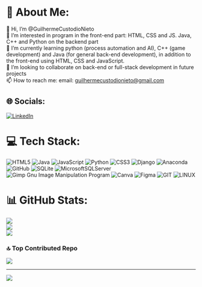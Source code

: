 # 💫 About Me:
👋 Hi, I’m @GuilhermeCustodioNieto<br>👀 I’m interested in program in the front-end part: HTML, CSS and JS. Java, C++ and Python on the backend part<br>🌱 I’m currently learning python (process automation and AI), C++ (game development) and Java (for general back-end development), in addition to the front-end using HTML, CSS and JavaScript.<br>💞️ I’m looking to collaborate on back-end or full-stack development in future projects<br>📫 How to reach me: email: guilhermecustodionieto@gmail.com


## 🌐 Socials:
[![LinkedIn](https://img.shields.io/badge/LinkedIn-%230077B5.svg?logo=linkedin&logoColor=white)](https://linkedin.com/in/www.linkedin.com/in/guilherme-custódio-nieto) 

# 💻 Tech Stack:
![HTML5](https://img.shields.io/badge/html5-%23E34F26.svg?style=for-the-badge&logo=html5&logoColor=white) ![Java](https://img.shields.io/badge/java-%23ED8B00.svg?style=for-the-badge&logo=java&logoColor=white) ![JavaScript](https://img.shields.io/badge/javascript-%23323330.svg?style=for-the-badge&logo=javascript&logoColor=%23F7DF1E) ![Python](https://img.shields.io/badge/python-3670A0?style=for-the-badge&logo=python&logoColor=ffdd54) ![CSS3](https://img.shields.io/badge/css3-%231572B6.svg?style=for-the-badge&logo=css3&logoColor=white) ![Django](https://img.shields.io/badge/django-%23092E20.svg?style=for-the-badge&logo=django&logoColor=white) ![Anaconda](https://img.shields.io/badge/Anaconda-%2344A833.svg?style=for-the-badge&logo=anaconda&logoColor=white) ![GitHub](https://img.shields.io/badge/GitHub-%23121011.svg?style=for-the-badge&logo=github&logoColor=white) ![SQLite](https://img.shields.io/badge/sqlite-%2307405e.svg?style=for-the-badge&logo=sqlite&logoColor=white) ![MicrosoftSQLServer](https://img.shields.io/badge/Microsoft%20SQL%20Sever-CC2927?style=for-the-badge&logo=microsoft%20sql%20server&logoColor=white) ![Gimp Gnu Image Manipulation Program](https://img.shields.io/badge/Gimp-657D8B?style=for-the-badge&logo=gimp&logoColor=FFFFFF) ![Canva](https://img.shields.io/badge/Canva-%2300C4CC.svg?style=for-the-badge&logo=Canva&logoColor=white) 	![Figma](https://img.shields.io/badge/figma-%23F24E1E.svg?style=for-the-badge&logo=figma&logoColor=white) ![GIT](https://img.shields.io/badge/Git-fc6d26?style=for-the-badge&logo=git&logoColor=white) ![LINUX](https://img.shields.io/badge/Linux-FCC624?style=for-the-badge&logo=linux&logoColor=black)
# 📊 GitHub Stats:
![](https://github-readme-stats.vercel.app/api?username=GuilhermeCustodioNieto&theme=radical&hide_border=false&include_all_commits=true&count_private=true)<br/>
![](https://github-readme-streak-stats.herokuapp.com/?user=GuilhermeCustodioNieto&theme=radical&hide_border=false)<br/>
![](https://github-readme-stats.vercel.app/api/top-langs/?username=GuilhermeCustodioNieto&theme=radical&hide_border=false&include_all_commits=true&count_private=true&layout=compact)

### 🔝 Top Contributed Repo
![](https://github-contributor-stats.vercel.app/api?username=GuilhermeCustodioNieto&limit=5&theme=radical&combine_all_yearly_contributions=true)

---
[![](https://visitcount.itsvg.in/api?id=GuilhermeCustodioNieto&icon=2&color=6)](https://visitcount.itsvg.in)

<!-- Proudly created with GPRM ( https://gprm.itsvg.in ) -->
